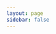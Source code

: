 ```yaml
---
layout: page
sidebar: false
---
```

<script setup>
import {
  VPTeamPage,
  VPTeamPageTitle,
  VPTeamMembers
} from 'vitepress/theme'

const members = [
  {
    avatar: 'https://avatars.githubusercontent.com/u/57285390?v=4',
    name: 'Leet',
    title: '制作者',
    links: [
      { icon: 'github', link: 'https://github.com/lily0325' },
    ]
  },
  
]
</script>

<VPTeamPage>
  <VPTeamPageTitle>
    <template #title>
      制作者
    </template>

  </VPTeamPageTitle>
  <VPTeamMembers
    :members="members"
  />
</VPTeamPage>